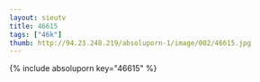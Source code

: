 ```yaml
--- 
layout: sieutv
title: 46615
tags: ["46k"]
thumb: http://94.23.248.219/absoluporn-1/image/002/46615.jpg
---
```

{% include absoluporn key="46615" %} 
